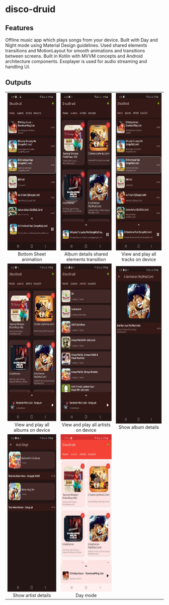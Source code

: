 # disco-druid

## Features

Offline music app which plays songs from your device. Built with Day and Night mode using Material Design guidelines. Used shared elements transitions and MotionLayout for smooth animations and transitions between screens. Built in Kotlin with MVVM concepts and Android architecture components. Exoplayer is used for audio streaming and handling UI.

## Outputs

| | | |
|:-------------------------:|:-------------------------:|:-------------------------:|
| <img src="assets/Bottom%20layout%20animation.gif" width="250" height="500"><br>Bottom Sheet animation | <img src="assets/Shared%20elements.gif" width="250" height="500"><br>Album details shared elements transition | <img src="assets/Tracks.jpg" width="250" height="500"><br>View and play all tracks on device
| <img src="assets/Albums.jpg" width="250" height="500"><br>View and play all albums on device | <img src="assets/Artists.jpg" width="250" height="500"><br>View and play all artists on device | <img src="assets/Album%20Details.jpg" width="250" height="500"><br>Show album details
| <img src="assets/Artist%20Details.jpg" width="250" height="500"><br>Show artist details | <img src="assets/Day%20mode.jpg" width="250" height="500"><br>Day mode |
